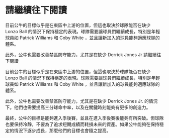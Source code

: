#  請繼續往下閱讀

目前公牛的目標似乎是在東區中上游的位置，但這也取決於球隊能否在缺少 Lonzo Ball 的情況下保持穩定的表現。球隊需要讓球員們繼續成長，特別是年輕球員如 Patrick Williams 和 Coby White ，並且讓新加入的球員能夠適應球隊的體系。

此外，公牛也需要改善禁區防守能力，尤其是在缺少 Derrick Jones Jr 
  請繼續往下閱讀

目前公牛的目標似乎是在東區中上游的位置，但這也取決於球隊能否在缺少 Lonzo Ball 的情況下保持穩定的表現。球隊需要讓球員們繼續成長，特別是年輕球員如 Patrick Williams 和 Coby White ，並且讓新加入的球員能夠適應球隊的體系。

此外，公牛也需要改善禁區防守能力，尤其是在缺少 Derrick Jones Jr. 的情況下。他們也需要提高三分球命中率，以及在關鍵時刻能夠有更多的創造力。

最終，公牛的目標是能夠進入季後賽，並且在進入季後賽後能夠有所突破。但球隊也要保持冷靜，不要為了追求短期成績而耗損未來的資產。如果公牛能夠在保持穩定的情況下逐步成長，那麼他們的目標也會隨之提高。